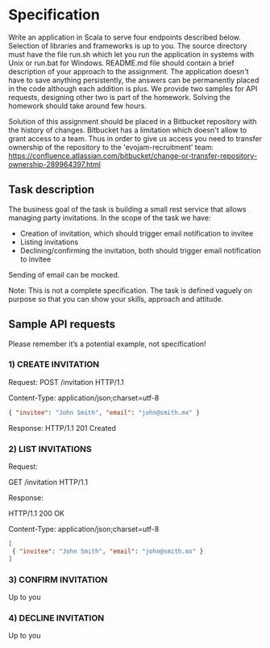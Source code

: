 # Specification

Write an application in Scala to serve four endpoints described below. 
Selection of libraries and frameworks is up to you. 
The source directory must have the file run.sh which let you run the application in systems with Unix or run.bat for Windows. 
README.md file should contain a brief description of your approach to the assignment. 
The application doesn't have to save anything persistently, the answers can be permanently placed in the code 
although each addition is plus. 
We provide two samples for API requests, designing other two is part of the homework. 
Solving the homework should take around few hours.

Solution of this assignment should be placed in a Bitbucket repository with the history of changes. 
Bitbucket has a limitation which doesn't allow to grant access to a team. 
Thus in order to give us access you need to transfer ownership of the repository to the 'evojam-recruitment' 
team: https://confluence.atlassian.com/bitbucket/change-or-transfer-repository-ownership-289964397.html

## Task description

The business goal of the task is building a small rest service that allows managing party invitations. 
In the scope of the task we have:

  * Creation of invitation, which should trigger email notification to invitee
  * Listing invitations
  * Declining/confirming the invitation, both should trigger email notification to invitee

Sending of email can be mocked.

Note: This is not a complete specification. The task is defined vaguely on purpose so that you can show your skills, 
approach and attitude.


## Sample API requests

Please remember it’s a potential example, not specification!


### 1) CREATE INVITATION

Request:
POST /invitation HTTP/1.1

Content-Type: application/json;charset=utf-8

```json
{ "invitee": "John Smith", "email": "john@smith.mx" }
```

Response:
HTTP/1.1 201 Created


### 2) LIST INVITATIONS

Request:

GET /invitation HTTP/1.1

Response:

HTTP/1.1 200 OK

Content-Type: application/json;charset=utf-8

```json
[
 { "invitee": "John Smith", "email": "john@smith.mx" }
]
```


### 3) CONFIRM INVITATION
Up to you


### 4) DECLINE INVITATION
Up to you

